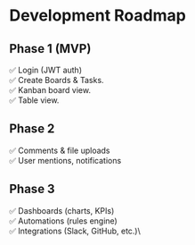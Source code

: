 # Development Roadmap

## Phase 1 (MVP)
✅ Login (JWT auth) \
✅ Create Boards & Tasks.\
✅ Kanban board view.\
✅ Table view.

## Phase 2
✅ Comments & file uploads \
✅ User mentions, notifications

## Phase 3 
✅ Dashboards (charts, KPIs)\
✅ Automations (rules engine)\
✅ Integrations (Slack, GitHub, etc.)\
